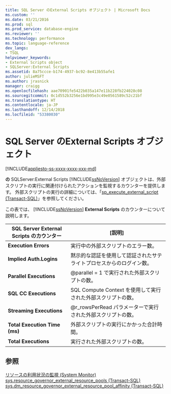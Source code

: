 ```yaml
---
title: SQL Server のExternal Scripts オブジェクト | Microsoft Docs
ms.custom: ''
ms.date: 03/21/2016
ms.prod: sql
ms.prod_service: database-engine
ms.reviewer: ''
ms.technology: performance
ms.topic: language-reference
dev_langs:
- TSQL
helpviewer_keywords:
- External Scripts object
- SQLServer:External Scripts
ms.assetid: 8a75ccce-b174-4937-bc92-8e413b55afe1
author: julieMSFT
ms.author: jrasnick
manager: craigg
ms.openlocfilehash: aae70901fe5422b035a147e11b228fb224028c08
ms.sourcegitcommit: 0c1d552b3256e1bd995e3c49e0561589c52c21bf
ms.translationtype: HT
ms.contentlocale: ja-JP
ms.lasthandoff: 12/14/2018
ms.locfileid: "53380030"
---
```

# <a name="sql-server-external-scripts-object"></a>SQL Server のExternal Scripts オブジェクト
[!INCLUDE[appliesto-ss-xxxx-xxxx-xxx-md](../../includes/appliesto-ss-xxxx-xxxx-xxx-md.md)]

  **の** SQLServer:External Scripts [!INCLUDE[ssNoVersion](../../includes/ssnoversion-md.md)] オブジェクトは、外部スクリプトの実行に関連付けられたアクションを監視するカウンターを提供します。 外部スクリプトの実行の詳細については、「[sp_execute_external_script &#40;Transact-SQL&#41;](../../relational-databases/system-stored-procedures/sp-execute-external-script-transact-sql.md)」を参照してください。  
  
 この表では、 [!INCLUDE[ssNoVersion](../../includes/ssnoversion-md.md)] **External Scripts** のカウンターについて説明します。  
  
|SQL Server External Scripts のカウンター|[説明]|  
|------------------------------------------|-----------------|  
|**Execution Errors**|実行中の外部スクリプトのエラー数。|  
|**Implied Auth.Logins**|黙示的な認証を使用して認証されたサテライトプロセスからのログイン数。|  
|**Parallel Executions**|@parallel = 1 で実行された外部スクリプトの数。|  
|**SQL CC Executions**|SQL Compute Context を使用して実行された外部スクリプトの数。|  
|**Streaming Executions**|@r_rowsPerRead パラメーターで実行された外部スクリプトの数。|  
|**Total Execution Time (ms)**|外部スクリプトの実行にかかった合計時間。|  
|**Total Executions**|実行された外部スクリプトの数。|  
  
## <a name="see-also"></a>参照  
 [リソースの利用状況の監視 &#40;System Monitor&#41;](../../relational-databases/performance-monitor/monitor-resource-usage-system-monitor.md)   
 [sys.resource_governor_external_resource_pools &#40;Transact-SQL&#41;](../../relational-databases/system-catalog-views/sys-resource-governor-external-resource-pools-transact-sql.md)   
 [sys.dm_resource_governor_external_resource_pool_affinity &#40;Transact-SQL&#41;](../../relational-databases/system-dynamic-management-views/sys-dm-resource-governor-external-resource-pool-affinity-transact-sql.md)  
  
  

